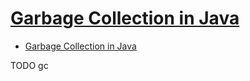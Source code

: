 # [Garbage Collection in Java](https://www.geeksforgeeks.org/garbage-collection-java/)

- [Garbage Collection in Java](#garbage-collection-in-java)









TODO gc